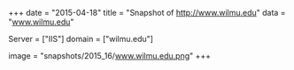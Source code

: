 
+++
date = "2015-04-18"
title = "Snapshot of http://www.wilmu.edu"
data = "www.wilmu.edu"

Server = ["IIS"]
domain = ["wilmu.edu"]

  image = "snapshots/2015_16/www.wilmu.edu.png"
+++
#

